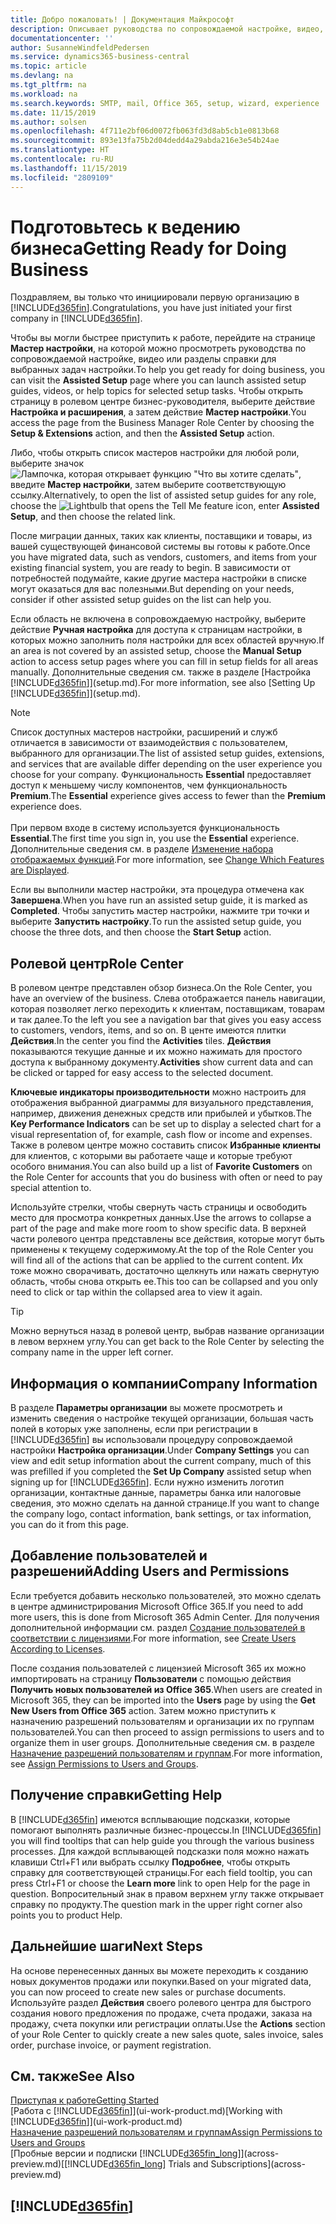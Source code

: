 ```yaml
---
title: Добро пожаловать! | Документация Майкрософт
description: Описывает руководства по сопровождаемой настройке, видео, разделы и страницы справки и страницы, помогающие подготовиться к ведению бизнеса в Business Central.
documentationcenter: ''
author: SusanneWindfeldPedersen
ms.service: dynamics365-business-central
ms.topic: article
ms.devlang: na
ms.tgt_pltfrm: na
ms.workload: na
ms.search.keywords: SMTP, mail, Office 365, setup, wizard, experience
ms.date: 11/15/2019
ms.author: solsen
ms.openlocfilehash: 4f711e2bf06d0072fb063fd3d8ab5cb1e0813b68
ms.sourcegitcommit: 893e13fa75b2d04dedd4a29abda216e3e54b24ae
ms.translationtype: HT
ms.contentlocale: ru-RU
ms.lasthandoff: 11/15/2019
ms.locfileid: "2809109"
---
```

# <a name="getting-ready-for-doing-business"></a><span data-ttu-id="aa96a-103">Подготовьтесь к ведению бизнеса</span><span class="sxs-lookup"><span data-stu-id="aa96a-103">Getting Ready for Doing Business</span></span>
<span data-ttu-id="aa96a-104">Поздравляем, вы только что инициировали первую организацию в [!INCLUDE[d365fin](includes/d365fin_md.md)].</span><span class="sxs-lookup"><span data-stu-id="aa96a-104">Congratulations, you have just initiated your first company in [!INCLUDE[d365fin](includes/d365fin_md.md)].</span></span>

<span data-ttu-id="aa96a-105">Чтобы вы могли быстрее приступить к работе, перейдите на странице **Мастер настройки**, на которой можно просмотреть руководства по сопровождаемой настройке, видео или разделы справки для выбранных задач настройки.</span><span class="sxs-lookup"><span data-stu-id="aa96a-105">To help you get ready for doing business, you can visit the **Assisted Setup** page where you can launch assisted setup guides, videos, or help topics for selected setup tasks.</span></span> <span data-ttu-id="aa96a-106">Чтобы открыть страницу в ролевом центре бизнес-руководителя, выберите действие **Настройка и расширения**, а затем действие **Мастер настройки**.</span><span class="sxs-lookup"><span data-stu-id="aa96a-106">You access the page from the Business Manager Role Center by choosing the **Setup & Extensions** action, and then the **Assisted Setup** action.</span></span>

<span data-ttu-id="aa96a-107">Либо, чтобы открыть список мастеров настройки для любой роли, выберите значок ![Лампочка, которая открывает функцию "Что вы хотите сделать"](media/ui-search/search_small.png "Что вы хотите сделать"), введите **Мастер настройки**, затем выберите соответствующую ссылку.</span><span class="sxs-lookup"><span data-stu-id="aa96a-107">Alternatively, to open the list of assisted setup guides for any role, choose the ![Lightbulb that opens the Tell Me feature](media/ui-search/search_small.png "Tell me what you want to do") icon, enter **Assisted Setup**, and then choose the related link.</span></span>

<span data-ttu-id="aa96a-108">После миграции данных, таких как клиенты, поставщики и товары, из вашей существующей финансовой системы вы готовы к работе.</span><span class="sxs-lookup"><span data-stu-id="aa96a-108">Once you have migrated data, such as vendors, customers, and items from your existing financial system, you are ready to begin.</span></span> <span data-ttu-id="aa96a-109">В зависимости от потребностей подумайте, какие другие мастера настройки в списке могут оказаться для вас полезными.</span><span class="sxs-lookup"><span data-stu-id="aa96a-109">But depending on your needs, consider if other assisted setup guides on the list can help you.</span></span>

<span data-ttu-id="aa96a-110">Если область не включена в сопровождаемую настройку, выберите действие **Ручная настройка** для доступа к страницам настройки, в которых можно заполнить поля настройки для всех областей вручную.</span><span class="sxs-lookup"><span data-stu-id="aa96a-110">If an area is not covered by an assisted setup, choose the **Manual Setup** action to access setup pages where you can fill in setup fields for all areas manually.</span></span> <span data-ttu-id="aa96a-111">Дополнительные сведения см. также в разделе [Настройка [!INCLUDE[d365fin](includes/d365fin_md.md)]](setup.md).</span><span class="sxs-lookup"><span data-stu-id="aa96a-111">For more information, see also [Setting Up [!INCLUDE[d365fin](includes/d365fin_md.md)]](setup.md).</span></span>

> [!NOTE]  
> <span data-ttu-id="aa96a-112">Список доступных мастеров настройки, расширений и служб отличается в зависимости от взаимодействия с пользователем, выбранного для организации.</span><span class="sxs-lookup"><span data-stu-id="aa96a-112">The list of assisted setup guides, extensions, and services that are available differ depending on the user experience you choose for your company.</span></span> <span data-ttu-id="aa96a-113">Функциональность **Essential** предоставляет доступ к меньшему числу компонентов, чем функциональность **Premium**.</span><span class="sxs-lookup"><span data-stu-id="aa96a-113">The **Essential** experience gives access to fewer than the **Premium** experience does.</span></span><br /><br />
> <span data-ttu-id="aa96a-114">При первом входе в систему используется функциональность **Essential**.</span><span class="sxs-lookup"><span data-stu-id="aa96a-114">The first time you sign in, you use the **Essential** experience.</span></span> <span data-ttu-id="aa96a-115">Дополнительные сведения см. в разделе [Изменение набора отображаемых функций](ui-experiences.md).</span><span class="sxs-lookup"><span data-stu-id="aa96a-115">For more information, see [Change Which Features are Displayed](ui-experiences.md).</span></span>

<span data-ttu-id="aa96a-116">Если вы выполнили мастер настройки, эта процедура отмечена как **Завершена**.</span><span class="sxs-lookup"><span data-stu-id="aa96a-116">When you have run an assisted setup guide, it is marked as **Completed**.</span></span> <span data-ttu-id="aa96a-117">Чтобы запустить мастер настройки, нажмите три точки и выберите **Запустить настройку**.</span><span class="sxs-lookup"><span data-stu-id="aa96a-117">To run the assisted setup guide, you choose the three dots, and then choose the **Start Setup** action.</span></span>

## <a name="role-center"></a><span data-ttu-id="aa96a-118">Ролевой центр</span><span class="sxs-lookup"><span data-stu-id="aa96a-118">Role Center</span></span>
<span data-ttu-id="aa96a-119">В ролевом центре представлен обзор бизнеса.</span><span class="sxs-lookup"><span data-stu-id="aa96a-119">On the Role Center, you have an overview of the business.</span></span> <span data-ttu-id="aa96a-120">Слева отображается панель навигации, которая позволяет легко переходить к клиентам, поставщикам, товарам и так далее.</span><span class="sxs-lookup"><span data-stu-id="aa96a-120">To the left you see a navigation bar that gives you easy access to customers, vendors, items, and so on.</span></span> <span data-ttu-id="aa96a-121">В центе имеются плитки **Действия**.</span><span class="sxs-lookup"><span data-stu-id="aa96a-121">In the center you find the **Activities** tiles.</span></span> <span data-ttu-id="aa96a-122">**Действия** показываются текущие данные и их можно нажимать для простого доступа к выбранному документу.</span><span class="sxs-lookup"><span data-stu-id="aa96a-122">**Activities** show current data and can be clicked or tapped for easy access to the selected document.</span></span>

<span data-ttu-id="aa96a-123">**Ключевые индикаторы производительности** можно настроить для отображения выбранной диаграммы для визуального представления, например, движения денежных средств или прибылей и убытков.</span><span class="sxs-lookup"><span data-stu-id="aa96a-123">The **Key Performance Indicators** can be set up to display a selected chart for a visual representation of, for example, cash flow or income and expenses.</span></span> <span data-ttu-id="aa96a-124">Также в ролевом центре можно составить список **Избранные клиенты** для клиентов, с которыми вы работаете чаще и которые требуют особого внимания.</span><span class="sxs-lookup"><span data-stu-id="aa96a-124">You can also build up a list of **Favorite Customers** on the Role Center for accounts that you do business with often or need to pay special attention to.</span></span>

<span data-ttu-id="aa96a-125">Используйте стрелки, чтобы свернуть часть страницы и освободить место для просмотра конкретных данных.</span><span class="sxs-lookup"><span data-stu-id="aa96a-125">Use the arrows to collapse a part of the page and make more room to show specific data.</span></span> <span data-ttu-id="aa96a-126">В верхней части ролевого центра представлены все действия, которые могут быть применены к текущему содержимому.</span><span class="sxs-lookup"><span data-stu-id="aa96a-126">At the top of the Role Center you will find all of the actions that can be applied to the current content.</span></span> <span data-ttu-id="aa96a-127">Их тоже можно сворачивать, достаточно щелкнуть или нажать свернутую область, чтобы снова открыть ее.</span><span class="sxs-lookup"><span data-stu-id="aa96a-127">This too can be collapsed and you only need to click or tap within the collapsed area to view it again.</span></span>

> [!TIP]  
> <span data-ttu-id="aa96a-128">Можно вернуться назад в ролевой центр, выбрав название организации в левом верхнем углу.</span><span class="sxs-lookup"><span data-stu-id="aa96a-128">You can get back to the Role Center by selecting the company name in the upper left corner.</span></span>

## <a name="company-information"></a><span data-ttu-id="aa96a-129">Информация о компании</span><span class="sxs-lookup"><span data-stu-id="aa96a-129">Company Information</span></span>
<span data-ttu-id="aa96a-130">В разделе **Параметры организации** вы можете просмотреть и изменить сведения о настройке текущей организации, большая часть полей в которых уже заполнены, если при регистрации в [!INCLUDE[d365fin](includes/d365fin_md.md)] вы использовали процедуру сопровождаемой настройки **Настройка организации**.</span><span class="sxs-lookup"><span data-stu-id="aa96a-130">Under **Company Settings** you can view and edit setup information about the current company, much of this was prefilled if you completed the **Set Up Company** assisted setup when signing up for [!INCLUDE[d365fin](includes/d365fin_md.md)].</span></span> <span data-ttu-id="aa96a-131">Если нужно изменить логотип организации, контактные данные, параметры банка или налоговые сведения, это можно сделать на данной странице.</span><span class="sxs-lookup"><span data-stu-id="aa96a-131">If you want to change the company logo, contact information, bank settings, or tax information, you can do it from this page.</span></span>    

## <a name="adding-users-and-permissions"></a><span data-ttu-id="aa96a-132">Добавление пользователей и разрешений</span><span class="sxs-lookup"><span data-stu-id="aa96a-132">Adding Users and Permissions</span></span>
<span data-ttu-id="aa96a-133">Если требуется добавить несколько пользователей, это можно сделать в центре администрирования Microsoft Office 365.</span><span class="sxs-lookup"><span data-stu-id="aa96a-133">If you need to add more users, this is done from Microsoft 365 Admin Center.</span></span> <span data-ttu-id="aa96a-134">Для получения дополнительной информации см. раздел [Создание пользователей в соответствии с лицензиями](ui-how-users-permissions.md).</span><span class="sxs-lookup"><span data-stu-id="aa96a-134">For more information, see [Create Users According to Licenses](ui-how-users-permissions.md).</span></span>

<span data-ttu-id="aa96a-135">После создания пользователей с лицензией Microsoft 365 их можно импортировать на страницу **Пользователи** с помощью действия **Получить новых пользователей из Office 365**.</span><span class="sxs-lookup"><span data-stu-id="aa96a-135">When users are created in Microsoft 365, they can be imported into the **Users** page by using the **Get New Users from Office 365** action.</span></span> <span data-ttu-id="aa96a-136">Затем можно приступить к назначению разрешений пользователям и организации их по группам пользователей.</span><span class="sxs-lookup"><span data-stu-id="aa96a-136">You can then proceed to assign permissions to users and to organize them in user groups.</span></span> <span data-ttu-id="aa96a-137">Дополнительные сведения см. в разделе [Назначение разрешений пользователям и группам](ui-define-granular-permissions.md).</span><span class="sxs-lookup"><span data-stu-id="aa96a-137">For more information, see [Assign Permissions to Users and Groups](ui-define-granular-permissions.md).</span></span>  

## <a name="getting-help"></a><span data-ttu-id="aa96a-138">Получение справки</span><span class="sxs-lookup"><span data-stu-id="aa96a-138">Getting Help</span></span>
<span data-ttu-id="aa96a-139">В [!INCLUDE[d365fin](includes/d365fin_md.md)] имеются всплывающие подсказки, которые помогают выполнять различные бизнес-процессы.</span><span class="sxs-lookup"><span data-stu-id="aa96a-139">In [!INCLUDE[d365fin](includes/d365fin_md.md)] you will find tooltips that can help guide you through the various business processes.</span></span> <span data-ttu-id="aa96a-140">Для каждой всплывающей подсказки поля можно нажать клавиши Ctrl+F1 или выбрать ссылку **Подробнее**, чтобы открыть справку для соответствующей страницы.</span><span class="sxs-lookup"><span data-stu-id="aa96a-140">For each field tooltip, you can press Ctrl+F1 or choose the **Learn more** link to open Help for the page in question.</span></span> <span data-ttu-id="aa96a-141">Вопросительный знак в правом верхнем углу также открывает справку по продукту.</span><span class="sxs-lookup"><span data-stu-id="aa96a-141">The question mark in the upper right corner also points you to product Help.</span></span>

## <a name="next-steps"></a><span data-ttu-id="aa96a-142">Дальнейшие шаги</span><span class="sxs-lookup"><span data-stu-id="aa96a-142">Next Steps</span></span>
<span data-ttu-id="aa96a-143">На основе перенесенных данных вы можете переходить к созданию новых документов продажи или покупки.</span><span class="sxs-lookup"><span data-stu-id="aa96a-143">Based on your migrated data, you can now proceed to create new sales or purchase documents.</span></span> <span data-ttu-id="aa96a-144">Используйте раздел **Действия** своего ролевого центра для быстрого создания нового предложения по продаже, счета продажи, заказа на продажу, счета покупки или регистрации оплаты.</span><span class="sxs-lookup"><span data-stu-id="aa96a-144">Use the **Actions** section of your Role Center to quickly create a new sales quote, sales invoice, sales order, purchase invoice, or payment registration.</span></span>

## <a name="see-also"></a><span data-ttu-id="aa96a-145">См. также</span><span class="sxs-lookup"><span data-stu-id="aa96a-145">See Also</span></span>
[<span data-ttu-id="aa96a-146">Приступая к работе</span><span class="sxs-lookup"><span data-stu-id="aa96a-146">Getting Started</span></span>](product-get-started.md)  
<span data-ttu-id="aa96a-147">[Работа с [!INCLUDE[d365fin](includes/d365fin_md.md)]](ui-work-product.md)</span><span class="sxs-lookup"><span data-stu-id="aa96a-147">[Working with [!INCLUDE[d365fin](includes/d365fin_md.md)]](ui-work-product.md)</span></span>  
[<span data-ttu-id="aa96a-148">Назначение разрешений пользователям и группам</span><span class="sxs-lookup"><span data-stu-id="aa96a-148">Assign Permissions to Users and Groups</span></span>](ui-define-granular-permissions.md)  
<span data-ttu-id="aa96a-149">[Пробные версии и подписки [!INCLUDE[d365fin_long](includes/d365fin_long_md.md)]](across-preview.md)</span><span class="sxs-lookup"><span data-stu-id="aa96a-149">[[!INCLUDE[d365fin_long](includes/d365fin_long_md.md)] Trials and Subscriptions](across-preview.md)</span></span>  

## [!INCLUDE[d365fin](includes/free_trial_md.md)]  
